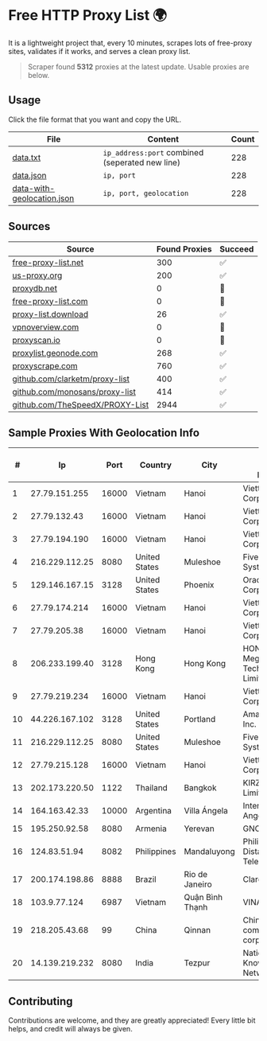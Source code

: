
# Free HTTP Proxy List 🌍

It is a lightweight project that, every 10 minutes, scrapes lots of free-proxy sites, validates if it works, and serves a clean proxy list.


> Scraper found **5312** proxies at the latest update. Usable proxies are below.

## Usage

Click the file format that you want and copy the URL.


|File|Content|Count|
|----|-------|-----|
|[data.txt](https://raw.githubusercontent.com/themiralay/Proxy-List-World/master/data.txt)|`ip_address:port` combined (seperated new line)|228|
|[data.json](https://raw.githubusercontent.com/themiralay/Proxy-List-World/master/data.json)|`ip, port`|228|
|[data-with-geolocation.json](https://raw.githubusercontent.com/themiralay/Proxy-List-World/master/data-with-geolocation.json)|`ip, port, geolocation`|228|

## Sources

|Source|Found Proxies|Succeed|
|------|-------------|-------|
|[free-proxy-list.net](https://free-proxy-list.net)|300|✅|
|[us-proxy.org](https://www.us-proxy.org)|200|✅|
|[proxydb.net](http://proxydb.net)|0|🚫|
|[free-proxy-list.com](https://free-proxy-list.com/?page=&port=&type%5B%5D=http&type%5B%5D=https&up_time=0&search=Search)|0|🚫|
|[proxy-list.download](https://www.proxy-list.download/HTTP)|26|✅|
|[vpnoverview.com](https://vpnoverview.com/privacy/anonymous-browsing/free-proxy-servers)|0|🚫|
|[proxyscan.io](https://www.proxyscan.io)|0|🚫|
|[proxylist.geonode.com](https://proxylist.geonode.com/api/proxy-list?limit=300&page=1&sort_by=lastChecked&sort_type=desc&protocols=http,https)|268|✅|
|[proxyscrape.com](https://api.proxyscrape.com/v2/?request=displayproxies&protocol=http&timeout=10000&country=all&ssl=all&anonymity=all)|760|✅|
|[github.com/clarketm/proxy-list](https://raw.githubusercontent.com/clarketm/proxy-list/master/proxy-list-raw.txt)|400|✅|
|[github.com/monosans/proxy-list](https://raw.githubusercontent.com/monosans/proxy-list/main/proxies/http.txt)|414|✅|
|[github.com/TheSpeedX/PROXY-List](https://raw.githubusercontent.com/TheSpeedX/PROXY-List/master/http.txt)|2944|✅|


## Sample Proxies With Geolocation Info

|#|Ip|Port|Country|City|Internet Service Provider|
|-|--|----|-------|----|-------------------------|
|1|27.79.151.255|16000|Vietnam|Hanoi|Viettel Corporation|
|2|27.79.132.43|16000|Vietnam|Hanoi|Viettel Corporation|
|3|27.79.194.190|16000|Vietnam|Hanoi|Viettel Corporation|
|4|216.229.112.25|8080|United States|Muleshoe|Five Area Systems, LLC|
|5|129.146.167.15|3128|United States|Phoenix|Oracle Corporation|
|6|27.79.174.214|16000|Vietnam|Hanoi|Viettel Corporation|
|7|27.79.205.38|16000|Vietnam|Hanoi|Viettel Corporation|
|8|206.233.199.40|3128|Hong Kong|Hong Kong|HONG KONG Megalayer Technology Co., Limited|
|9|27.79.219.234|16000|Vietnam|Hanoi|Viettel Corporation|
|10|44.226.167.102|3128|United States|Portland|Amazon.com, Inc.|
|11|216.229.112.25|8080|United States|Muleshoe|Five Area Systems, LLC|
|12|27.79.215.128|16000|Vietnam|Hanoi|Viettel Corporation|
|13|202.173.220.50|1122|Thailand|Bangkok|KIRZ Company Limited|
|14|164.163.42.33|10000|Argentina|Villa Ángela|Interret Villa Angela SRL|
|15|195.250.92.58|8080|Armenia|Yerevan|GNC-Alfa CJSC|
|16|124.83.51.94|8082|Philippines|Mandaluyong|Philippine Long Distance Telephone Co.|
|17|200.174.198.86|8888|Brazil|Rio de Janeiro|Claro S.A|
|18|103.9.77.124|6987|Vietnam|Quận Bình Thạnh|VINAHOST|
|19|218.205.43.68|99|China|Qinnan|China Mobile communications corporation|
|20|14.139.219.232|8080|India|Tezpur|National Knowledge Network|



## Contributing

Contributions are welcome, and they are greatly appreciated! Every
little bit helps, and credit will always be given.

